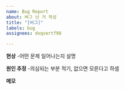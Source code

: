 ```yaml
---
name: Bug Report
about: 버그 난 거 작성
title: "[버그]"
labels: bug
assignees: dxqvertf98

---
```


**현상**
-어떤 문제 일어나는지 설명

**원인 추정**
-의심되는 부분 적기, 없으면 모른다고 하셈

**메모**
